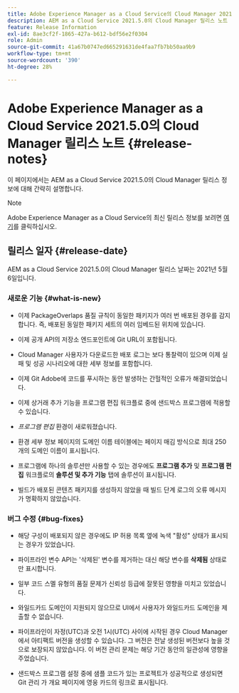 ```yaml
---
title: Adobe Experience Manager as a Cloud Service의 Cloud Manager 2021.5.0 릴리스 정보
description: AEM as a Cloud Service 2021.5.0의 Cloud Manager 릴리스 노트
feature: Release Information
exl-id: 8ae3cf2f-1865-427a-b612-bdf56e2f0304
role: Admin
source-git-commit: 41a67b0747ed665291631de4faa7fb7bb50aa9b9
workflow-type: tm+mt
source-wordcount: '390'
ht-degree: 28%

---
```


# Adobe Experience Manager as a Cloud Service 2021.5.0의 Cloud Manager 릴리스 노트 {#release-notes}

이 페이지에서는 AEM as a Cloud Service 2021.5.0의 Cloud Manager 릴리스 정보에 대해 간략히 설명합니다.

>[!NOTE]
>Adobe Experience Manager as a Cloud Service의 최신 릴리스 정보를 보려면 [여기](https://experienceleague.adobe.com/ko/docs/experience-manager-cloud-service/content/release-notes/release-notes/release-notes-current)를 클릭하십시오.

## 릴리스 일자 {#release-date}

AEM as a Cloud Service 2021.5.0의 Cloud Manager 릴리스 날짜는 2021년 5월 6일입니다.

### 새로운 기능 {#what-is-new}

* 이제 PackageOverlaps 품질 규칙이 동일한 패키지가 여러 번 배포된 경우를 감지합니다. 즉, 배포된 동일한 패키지 세트의 여러 임베드된 위치에 있습니다.

* 이제 공개 API의 저장소 엔드포인트에 Git URL이 포함됩니다.

* Cloud Manager 사용자가 다운로드한 배포 로그는 보다 통찰력이 있으며 이제 실패 및 성공 시나리오에 대한 세부 정보를 포함합니다.

* 이제 Git Adobe에 코드를 푸시하는 동안 발생하는 간헐적인 오류가 해결되었습니다.

* 이제 상거래 추가 기능을 프로그램 편집 워크플로 중에 샌드박스 프로그램에 적용할 수 있습니다.

* *프로그램 편집* 환경이 새로워졌습니다.

* 환경 세부 정보 페이지의 도메인 이름 테이블에는 페이지 매김 방식으로 최대 250개의 도메인 이름이 표시됩니다.

* 프로그램에 하나의 솔루션만 사용할 수 있는 경우에도 **프로그램 추가** 및 **프로그램 편집** 워크플로의 **솔루션 및 추가 기능** 탭에 솔루션이 표시됩니다.

* 빌드가 배포된 콘텐츠 패키지를 생성하지 않았을 때 빌드 단계 로그의 오류 메시지가 명확하지 않았습니다.

### 버그 수정 {#bug-fixes}

* 해당 구성이 배포되지 않은 경우에도 IP 허용 목록 옆에 녹색 &quot;활성&quot; 상태가 표시되는 경우가 있었습니다.

* 파이프라인 변수 API는 &#39;삭제된&#39; 변수를 제거하는 대신 해당 변수를 **삭제됨** 상태로만 표시합니다.

* 일부 코드 스멜 유형의 품질 문제가 신뢰성 등급에 잘못된 영향을 미치고 있었습니다.

* 와일드카드 도메인이 지원되지 않으므로 UI에서 사용자가 와일드카드 도메인을 제출할 수 없습니다.

* 파이프라인이 자정(UTC)과 오전 1시(UTC) 사이에 시작된 경우 Cloud Manager에서 아티팩트 버전을 생성할 수 있습니다. 그 버전은 전날 생성된 버전보다 높을 것으로 보장되지 않았습니다. 이 버전 관리 문제는 해당 기간 동안의 일관성에 영향을 주었습니다.

* 샌드박스 프로그램 설정 중에 샘플 코드가 있는 프로젝트가 성공적으로 생성되면 Git 관리 가 개요 페이지에 영웅 카드의 링크로 표시됩니다.


